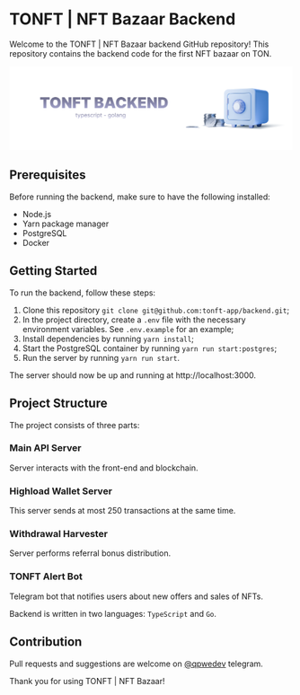 # TONFT | NFT Bazaar Backend
Welcome to the TONFT | NFT Bazaar backend GitHub repository! This repository contains the backend code for the first NFT bazaar on TON.

![TONFT | NFT Bazaar](img/backend_hero.png)

## Prerequisites
Before running the backend, make sure to have the following installed:

- Node.js
- Yarn package manager
- PostgreSQL
- Docker

## Getting Started
To run the backend, follow these steps:

1. Clone this repository `git clone git@github.com:tonft-app/backend.git`;
1. In the project directory, create a `.env` file with the necessary environment variables. See `.env.example` for an example;
1. Install dependencies by running `yarn install`;
1. Start the PostgreSQL container by running `yarn run start:postgres`;
1. Run the server by running `yarn run start`.

The server should now be up and running at http://localhost:3000.

## Project Structure
The project consists of three parts:

### Main API Server
Server interacts with the front-end and blockchain.

### Highload Wallet Server
This server sends at most 250 transactions at the same time.

### Withdrawal Harvester
Server performs referral bonus distribution.

### TONFT Alert Bot
Telegram bot that notifies users about new offers and sales of NFTs.


Backend is written in two languages: `TypeScript` and `Go`.

## Contribution
Pull requests and suggestions are welcome on [@qpwedev](https://t.me/qpwedev) telegram.

Thank you for using TONFT | NFT Bazaar!